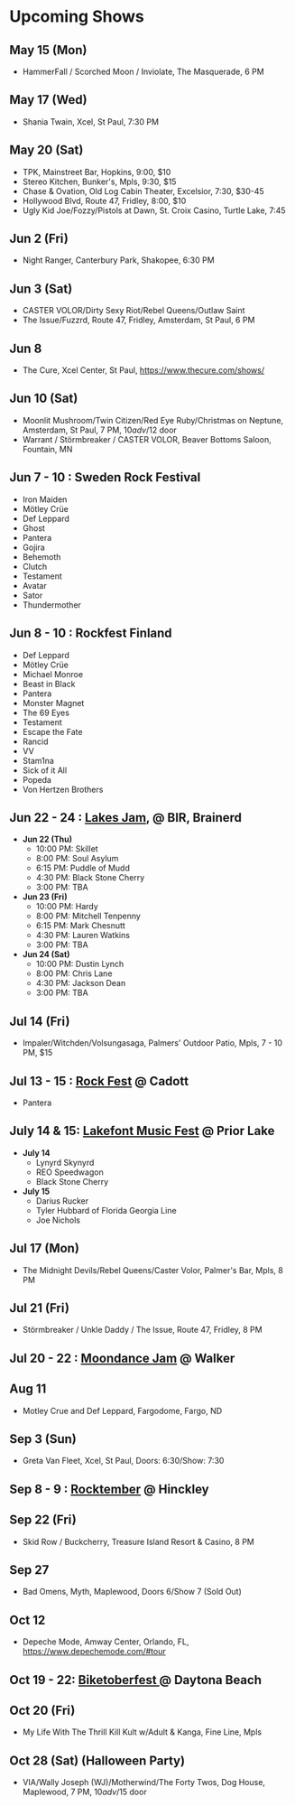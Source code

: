 # Upcoming Shows

## May 15 (Mon)
- HammerFall / Scorched Moon / Inviolate, The Masquerade, 6 PM

## May 17 (Wed)
- Shania Twain, Xcel, St Paul, 7:30 PM

## May 20 (Sat)
- TPK, Mainstreet Bar, Hopkins, 9:00, $10
- Stereo Kitchen, Bunker's, Mpls, 9:30, $15
- Chase & Ovation, Old Log Cabin Theater, Excelsior, 7:30, $30-45
- Hollywood Blvd, Route 47, Fridley, 8:00, $10
- Ugly Kid Joe/Fozzy/Pistols at Dawn, St. Croix Casino, Turtle Lake, 7:45

## Jun 2 (Fri)
- Night Ranger, Canterbury Park, Shakopee, 6:30 PM

## Jun 3 (Sat)
- CASTER VOLOR/Dirty Sexy Riot/Rebel Queens/Outlaw Saint
- The Issue/Fuzzrd, Route 47, Fridley, Amsterdam, St Paul, 6 PM

## Jun 8
- The Cure, Xcel Center, St Paul, https://www.thecure.com/shows/

## Jun 10 (Sat)
- Moonlit Mushroom/Twin Citizen/Red Eye Ruby/Christmas on Neptune, Amsterdam, St Paul, 7 PM, $10 adv/$12 door
- Warrant / Störmbreaker / CASTER VOLOR, Beaver Bottoms Saloon, Fountain, MN

## Jun 7 - 10 : Sweden Rock Festival

- Iron Maiden
- Mötley Crüe
- Def Leppard
- Ghost
- Pantera
- Gojira
- Behemoth
- Clutch
- Testament
- Avatar
- Sator
- Thundermother

## Jun 8 - 10 : Rockfest Finland

- Def Leppard
- Mötley Crüe
- Michael Monroe
- Beast in Black
- Pantera
- Monster Magnet
- The 69 Eyes
- Testament
- Escape the Fate
- Rancid
- VV
- Stam1na
- Sick of it All
- Popeda
- Von Hertzen Brothers

## Jun 22 - 24 : [Lakes Jam](https://www.lakesjam.com/lineup), @ BIR, Brainerd

- __Jun 22 (Thu)__
  - 10:00 PM: Skillet
  - 8:00 PM: Soul Asylum
  - 6:15 PM: Puddle of Mudd
  - 4:30 PM: Black Stone Cherry
  - 3:00 PM: TBA
- __Jun 23 (Fri)__
  - 10:00 PM: Hardy
  - 8:00 PM: Mitchell Tenpenny
  - 6:15 PM: Mark Chesnutt
  - 4:30 PM: Lauren Watkins
  - 3:00 PM: TBA
- __Jun 24 (Sat)__
  - 10:00 PM: Dustin Lynch
  - 8:00 PM: Chris Lane
  - 4:30 PM: Jackson Dean
  - 3:00 PM: TBA

## Jul 14 (Fri)
- Impaler/Witchden/Volsungasaga, Palmers' Outdoor Patio, Mpls, 7 - 10 PM, $15

## Jul 13 - 15 : [Rock Fest](https://rock-fest.com/) @ Cadott
- Pantera

## July 14 & 15: [Lakefont Music Fest](https://www.lakefrontmusicfest.com/) @ Prior Lake
- __July 14__
  - Lynyrd Skynyrd
  - REO Speedwagon
  - Black Stone Cherry
- __​July 15__
  - Darius Rucker
  - Tyler Hubbard of Florida Georgia Line
  - Joe Nichols

## Jul 17 (Mon) 
- The Midnight Devils/Rebel Queens/Caster Volor, Palmer's Bar, Mpls, 8 PM

## Jul 21 (Fri)
- Störmbreaker / Unkle Daddy / The Issue, Route 47, Fridley, 8 PM

## Jul 20 - 22 : [Moondance Jam](https://www.moondancejam.com/) @ Walker

## Aug 11
 - Motley Crue and Def Leppard, Fargodome, Fargo, ND

## Sep 3 (Sun)
- Greta Van Fleet, Xcel, St Paul, Doors: 6:30/Show: 7:30

## Sep 8 - 9 : [Rocktember](https://rocktember.net/) @ Hinckley

## Sep 22 (Fri)
- Skid Row / Buckcherry, Treasure Island Resort & Casino, 8 PM

## Sep 27
- Bad Omens, Myth, Maplewood, Doors 6/Show 7 (Sold Out)

## Oct 12
- Depeche Mode, Amway Center, Orlando, FL, https://www.depechemode.com/#tour

## Oct 19 - 22: [Biketoberfest ](https://www.daytonabeach.com/biketoberfest/) @ Daytona Beach

## Oct 20 (Fri)
- My Life With The Thrill Kill Kult w/Adult & Kanga, Fine Line, Mpls

## Oct 28 (Sat) (Halloween Party)
- VIA/Wally Joseph (WJ)/Motherwind/The Forty Twos, Dog House, Maplewood, 7 PM, $10 adv/$15 door

